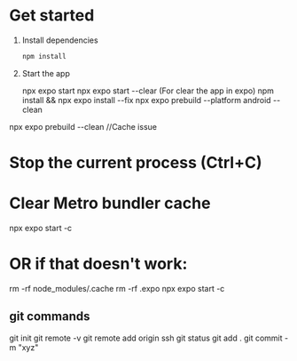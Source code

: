 # Get started

1. Install dependencies

   ```bash
   npm install
   ```

2. Start the app

   npx expo start
   npx expo start --clear (For clear the app in expo)
npm install && npx expo install --fix
npx expo prebuild --platform android --clean

npx expo prebuild --clean
//Cache issue 

# Stop the current process (Ctrl+C)

# Clear Metro bundler cache
npx expo start -c

# OR if that doesn't work:
rm -rf node_modules/.cache
rm -rf .expo
npx expo start -c

## git commands
git init
git remote -v
git remote add origin ssh
git status
git add .
git commit -m "xyz"